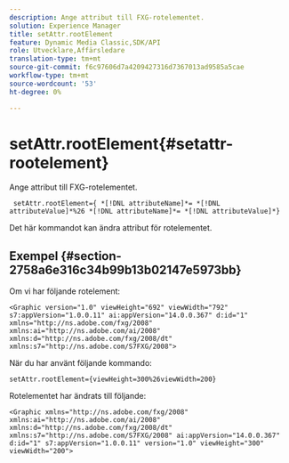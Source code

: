 ```yaml
---
description: Ange attribut till FXG-rotelementet.
solution: Experience Manager
title: setAttr.rootElement
feature: Dynamic Media Classic,SDK/API
role: Utvecklare,Affärsledare
translation-type: tm+mt
source-git-commit: f6c97606d7a4209427316d7367013ad9585a5cae
workflow-type: tm+mt
source-wordcount: '53'
ht-degree: 0%

---
```



# setAttr.rootElement{#setattr-rootelement}

Ange attribut till FXG-rotelementet.

` setAttr.rootElement={ *[!DNL attributeName]*= *[!DNL attributeValue]*%26 *[!DNL attributeName]*= *[!DNL attributeValue]*}`

Det här kommandot kan ändra attribut för rotelementet.

## Exempel {#section-2758a6e316c34b99b13b02147e5973bb}

Om vi har följande rotelement:

`<Graphic version="1.0" viewHeight="692" viewWidth="792" s7:appVersion="1.0.0.11" ai:appVersion="14.0.0.367" d:id="1" xmlns="http://ns.adobe.com/fxg/2008" xmlns:ai="http://ns.adobe.com/ai/2008" xmlns:d="http://ns.adobe.com/fxg/2008/dt" xmlns:s7="http://ns.adobe.com/S7FXG/2008">`

När du har använt följande kommando:

`setAttr.rootElement={viewHeight=300%26viewWidth=200}`

Rotelementet har ändrats till följande:

`<Graphic xmlns="http://ns.adobe.com/fxg/2008" xmlns:ai="http://ns.adobe.com/ai/2008" xmlns:d="http://ns.adobe.com/fxg/2008/dt" xmlns:s7="http://ns.adobe.com/S7FXG/2008" ai:appVersion="14.0.0.367" d:id="1" s7:appVersion="1.0.0.11" version="1.0" viewHeight="300" viewWidth="200">`
